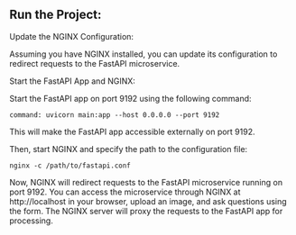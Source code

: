 ## Run the Project:

Update the NGINX Configuration:

Assuming you have NGINX installed, you can update its configuration to redirect requests to the FastAPI microservice.

Start the FastAPI App and NGINX:

Start the FastAPI app on port 9192 using the following command:

    command: uvicorn main:app --host 0.0.0.0 --port 9192

This will make the FastAPI app accessible externally on port 9192.

Then, start NGINX and specify the path to the configuration file:

    nginx -c /path/to/fastapi.conf

Now, NGINX will redirect requests to the FastAPI microservice running on port 9192.
You can access the microservice through NGINX at http://localhost in your browser,
upload an image, and ask questions using the form. The NGINX server will proxy the requests to the FastAPI app for
processing.
